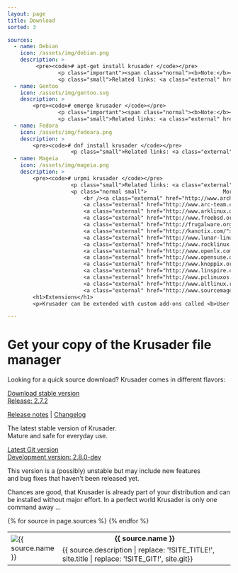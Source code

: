 ```yaml
---
layout: page
title: Download
sorted: 3

sources:
  - name: Debian
    icon: /assets/img/debian.png
    description: >
         <pre><code># apt-get install krusader </code></pre>
                <p class="important"><span class="normal"><b>Note:</b></span>This is supposed to work on any <a class="external" href="http://www.debian.org">Debian</a> based system like <a class="external" href="http://www.ubuntu.com">Ubuntu</a> or <a class="external" href="http://www.mepis.org/">Mepis</a> as well as other apt-get aware distributions such as <a class="external" href="http://altlinux.org/">ALT Linux</a>.</p>
                <p class="small">Related links: <a class="external" href="http://packages.debian.org/search?suite=default&amp;section=all&amp;arch=any&amp;searchon=names&amp;keywords=krusader">Packages.debian.org</a>, <a class="external" href="http://packages.ubuntu.com/search?searchon=names&amp;keywords=krusader">Packages.ubuntu.com</a></p> 
  - name: Gentoo
    icon: /assets/img/gentoo.svg
    description: >
        <pre><code># emerge krusader </code></pre>
                <p class="important"><span class="normal"><b>Note:</b></span>Refer to the official <a class="external" href='http://www.gentoo.org/doc/en/handbookhandbook-x86.xml?part=3&amp;chap=3'>Gentoo Handbook</a> if you intend to try the testing branch.</p>
                <p class="small">Related links: <a class="external" href="http://packages.gentoo.org/package/kde-misc/krusader">Packages.gentoo.org</a></p>
  - name: Fedora
    icon: /assets/img/fedoara.png
    description: >
        <pre><code># dnf install krusader </code></pre>
                    <p class="small">Related links: <a class="external" href="https://admin.fedoraproject.org/pkgdb/acls/name/krusader">Fedora package database</a></p> 
  - name: Mageia
    icon: /assets/img/mageia.png
    description: >
        <pre><code># urpmi krusader </code></pre>
                    <p class="small">Related links: <a class="external" href="https://wiki.mageia.org/en/URPMI">Mageia wiki</a></p>
                    <p class="normal small">                        More systems known to include Krusader:
                        <br /><a class="external" href="http://www.archlinux.org/packages/?q=krusader">Arch Linux</a>,&nbsp;
                        <a class="external" href="http://www.arc-team.com/archeos/">ArcheOS</a>,&nbsp;
                        <a class="external" href="http://www.arklinux.org">Ark Linux</a>,&nbsp;
                        <a class="external" href="http://www.freebsd.org/cgi/ports.cgi?query=krusader&amp;stype=all">FreeBSD</a>,&nbsp;
                        <a class="external" href="http://frugalware.org/packages.php?id=280">Frugalware Linux</a>,&nbsp;
                        <a class="external" href="http://kanotix.com/">Kanotix</a>,&nbsp;
                        <a class="external" href="http://www.lunar-linux.org">Lunar Linux</a>,&nbsp;
                        <a class="external" href="http://www.rocklinux.net/packages/krusader.html">ROCK Linux</a>,&nbsp;
                        <a class="external" href="http://www.openlx.com/">OpenLX</a>,&nbsp;
                        <a class="external" href="http://www.opensuse.org">openSUSE</a>,&nbsp;
                        <a class="external" href="http://www.knoppix.org/">Knoppix</a>,&nbsp;
                        <a class="external" href="http://www.linspire.com/lindows_products_details.php?package_name=krusader">Linspire</a>,&nbsp;
                        <a class="external" href="http://www.pclinuxos.com/">PCLinuxOS</a>,&nbsp;
                        <a class="external" href="http://www.altlinux.ru/">ALT Linux</a>,&nbsp;
                        <a class="external" href="http://www.sourcemage.org/">Source Mage</a></p>
        <h1>Extensions</h1>
        <p>Krusader can be extended with custom add-ons called <b>User Actions</b>. You can find existing extensions and share your own ones in the <a     class="external" href="https://store.kde.org/browse/cat/370/ord/top/">KDE store</a>. Note that all add-ons there are unofficial, use them with caution.</p>

---
```


<h1>Get your copy of the Krusader file manager</h1>
<div id="content">
                <p>Looking for a quick source download? Krusader comes in different flavors:</p>
                    <div id="branches" class="clearfix">
                        <div id="branch-stable" class="branch">
                            <div class="clearfix">
                                <div class="download-button">
                                    <div class="button">
                                        <div class="button-inner"><a class="stable" href="https://download.kde.org/stable/krusader/2.7.2/krusader-2.7.2.tar.xz.mirrorlist">Download stable version<br/><span class="release"><span class="important">Release</span>: 2.7.2</span></a></div> 
                                    </div>
                                    <p class="release-meta"><a href="../release/2.7.2/release_notes.txt">Release notes</a> | <a href="../release/2.7.2/changelog.txt">Changelog</a></p>
                                </div>
                                <p class="release-desc">The latest stable version of Krusader.
                                    <br />Mature and safe for everyday use.</p>
                            </div>
                        </div>
                        <div id="branch-unstable" class="branch">
                            <div class="clearfix">
                                <div class="download-button">
                                    <div class="button">
                                        <div class="button-inner"><a class="devel" href="https://phabricator.kde.org/source/krusader/clone/">Latest Git version<br /><span class="release"><span class="important">Development version</span>: 2.8.0-dev</span></a></div>
                                    </div>
                                </div>
                                <p class="release-desc">This version is a (possibly) unstable but may include new features<br/> and bug fixes that haven't been released yet.</p>
                            </div>
                        </div>
                    </div>
<p>Chances are good, that Krusader is already part of your distribution and can be installed without major effort. In a perfect world Krusader is only one command away ...</p>
                    
<table class="distribution-table">
{% for source in page.sources %}
    <tr class="title-row">
        <td rowspan="2" width="100">
            <img src="{{ source.icon }}" alt="{{ source.name }}">
        </td>
        <th>{{ source.name }}</th>
    </tr>
    <tr>
        <td>{{ source.description | replace: '!SITE_TITLE!', site.title | replace: '!SITE_GIT!', site.git}}</td>
    </tr>
{% endfor %}
</table>
